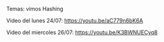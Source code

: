 Temas: vimos Hashing

Video del lunes 24/07:  https://youtu.be/aC779n6bK6A

Video del miercoles 26/07: https://youtu.be/K3BWNUECyq8





